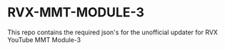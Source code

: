 # RVX-MMT-MODULE-3
This repo contains the required json's for the unofficial updater for RVX YouTube MMT Module-3

